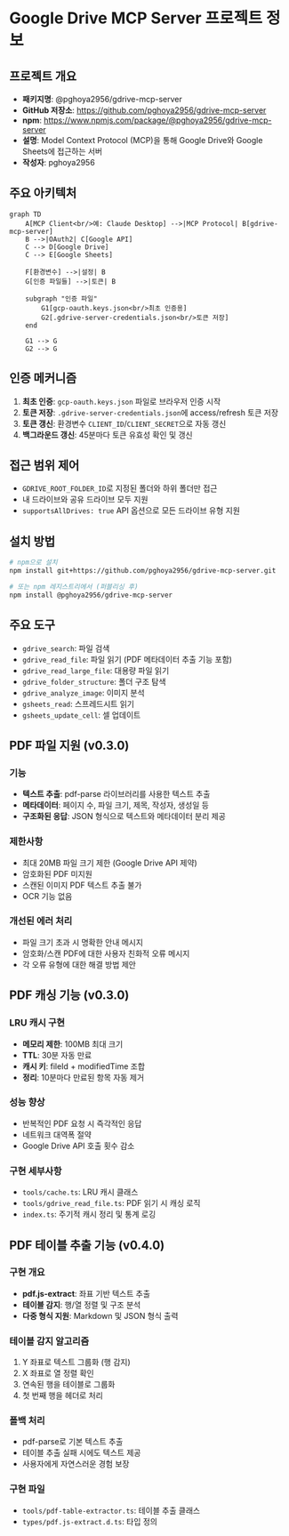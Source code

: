 # Google Drive MCP Server 프로젝트 정보

## 프로젝트 개요
- **패키지명**: @pghoya2956/gdrive-mcp-server
- **GitHub 저장소**: https://github.com/pghoya2956/gdrive-mcp-server
- **npm**: https://www.npmjs.com/package/@pghoya2956/gdrive-mcp-server
- **설명**: Model Context Protocol (MCP)을 통해 Google Drive와 Google Sheets에 접근하는 서버
- **작성자**: pghoya2956

## 주요 아키텍처

```mermaid
graph TD
    A[MCP Client<br/>예: Claude Desktop] -->|MCP Protocol| B[gdrive-mcp-server]
    B -->|OAuth2| C[Google API]
    C --> D[Google Drive]
    C --> E[Google Sheets]
    
    F[환경변수] -->|설정| B
    G[인증 파일들] -->|토큰| B
    
    subgraph "인증 파일"
        G1[gcp-oauth.keys.json<br/>최초 인증용]
        G2[.gdrive-server-credentials.json<br/>토큰 저장]
    end
    
    G1 --> G
    G2 --> G
```

## 인증 메커니즘
1. **최초 인증**: `gcp-oauth.keys.json` 파일로 브라우저 인증 시작
2. **토큰 저장**: `.gdrive-server-credentials.json`에 access/refresh 토큰 저장
3. **토큰 갱신**: 환경변수 `CLIENT_ID`/`CLIENT_SECRET`으로 자동 갱신
4. **백그라운드 갱신**: 45분마다 토큰 유효성 확인 및 갱신

## 접근 범위 제어
- `GDRIVE_ROOT_FOLDER_ID`로 지정된 폴더와 하위 폴더만 접근
- 내 드라이브와 공유 드라이브 모두 지원
- `supportsAllDrives: true` API 옵션으로 모든 드라이브 유형 지원

## 설치 방법
```bash
# npm으로 설치
npm install git+https://github.com/pghoya2956/gdrive-mcp-server.git

# 또는 npm 레지스트리에서 (퍼블리싱 후)
npm install @pghoya2956/gdrive-mcp-server
```

## 주요 도구
- `gdrive_search`: 파일 검색
- `gdrive_read_file`: 파일 읽기 (PDF 메타데이터 추출 기능 포함)
- `gdrive_read_large_file`: 대용량 파일 읽기
- `gdrive_folder_structure`: 폴더 구조 탐색
- `gdrive_analyze_image`: 이미지 분석
- `gsheets_read`: 스프레드시트 읽기
- `gsheets_update_cell`: 셀 업데이트

## PDF 파일 지원 (v0.3.0)

### 기능
- **텍스트 추출**: pdf-parse 라이브러리를 사용한 텍스트 추출
- **메타데이터**: 페이지 수, 파일 크기, 제목, 작성자, 생성일 등
- **구조화된 응답**: JSON 형식으로 텍스트와 메타데이터 분리 제공

### 제한사항
- 최대 20MB 파일 크기 제한 (Google Drive API 제약)
- 암호화된 PDF 미지원
- 스캔된 이미지 PDF 텍스트 추출 불가
- OCR 기능 없음

### 개선된 에러 처리
- 파일 크기 초과 시 명확한 안내 메시지
- 암호화/스캔 PDF에 대한 사용자 친화적 오류 메시지
- 각 오류 유형에 대한 해결 방법 제안

## PDF 캐싱 기능 (v0.3.0)

### LRU 캐시 구현
- **메모리 제한**: 100MB 최대 크기
- **TTL**: 30분 자동 만료
- **캐시 키**: fileId + modifiedTime 조합
- **정리**: 10분마다 만료된 항목 자동 제거

### 성능 향상
- 반복적인 PDF 요청 시 즉각적인 응답
- 네트워크 대역폭 절약
- Google Drive API 호출 횟수 감소

### 구현 세부사항
- `tools/cache.ts`: LRU 캐시 클래스
- `tools/gdrive_read_file.ts`: PDF 읽기 시 캐싱 로직
- `index.ts`: 주기적 캐시 정리 및 통계 로깅

## PDF 테이블 추출 기능 (v0.4.0)

### 구현 개요
- **pdf.js-extract**: 좌표 기반 텍스트 추출
- **테이블 감지**: 행/열 정렬 및 구조 분석
- **다중 형식 지원**: Markdown 및 JSON 형식 출력

### 테이블 감지 알고리즘
1. Y 좌표로 텍스트 그룹화 (행 감지)
2. X 좌표로 열 정렬 확인
3. 연속된 행을 테이블로 그룹화
4. 첫 번째 행을 헤더로 처리

### 폴백 처리
- pdf-parse로 기본 텍스트 추출
- 테이블 추출 실패 시에도 텍스트 제공
- 사용자에게 자연스러운 경험 보장

### 구현 파일
- `tools/pdf-table-extractor.ts`: 테이블 추출 클래스
- `types/pdf.js-extract.d.ts`: 타입 정의